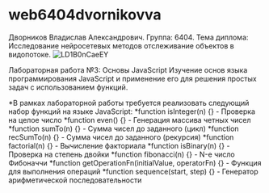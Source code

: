 # web6404dvornikovva
Дворников Владислав Александрович.
Группа: 6404.
Тема диплома: Исследование нейросетевых методов отслеживание объектов в видопотоке.
![LD1B0nCaeEY](https://github.com/user-attachments/assets/e9ae12f2-32a4-4a92-8371-8f7b99e508d6)

Лабораторная работа №3: Основы JavaScript
Изучение основ языка программирования JavaScript и применение его для решения простых задач с использованием функций.

*В рамках лабораторной работы требуется реализовать следующий набор функций на языке JavaScript:
*function isInteger(n) {} - Проверка на целое число
*function even() {} - Генерация массива четных чисел
*function sumTo(n) {} - Сумма чисел до заданного (цикл)
*function recSumTo(n) {} - Сумма чисел до заданного (рекурсия)
*function factorial(n) {} - Вычисление факториала
*function isBinary(n) {} - Проверка на степень двойки
*function fibonacci(n) {} - N-е число Фибоначчи
*function getOperationFn(initialValue, operatorFn) {} - Функция для выполнения операций
*function sequence(start, step) {} - Генератор арифметической последовательности
